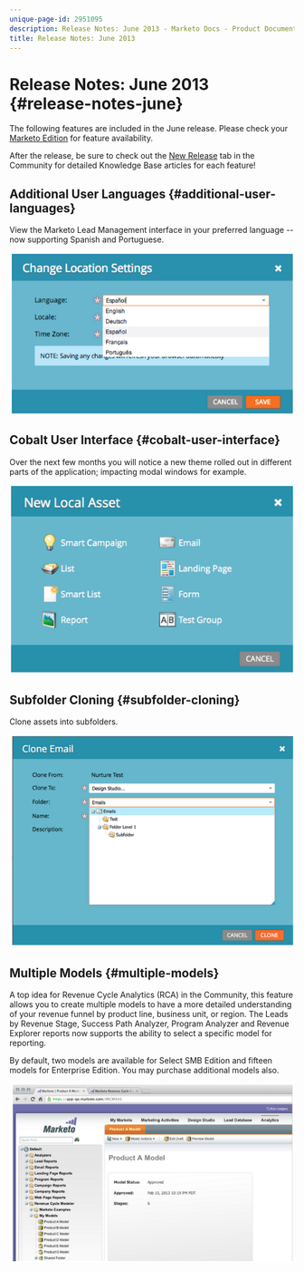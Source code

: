 ```yaml
---
unique-page-id: 2951095
description: Release Notes: June 2013 - Marketo Docs - Product Documentation
title: Release Notes: June 2013
---
```


# Release Notes: June 2013 {#release-notes-june}

The following features are included in the June release. Please check your  [Marketo Edition](http://docs.marketo.com/display/docs/assets/pricing.php)  for feature availability. 

After the release, be sure to check out the [New Release](release-notes-december-2013.md) tab in the Community for detailed Knowledge Base articles for each feature!

## Additional User Languages {#additional-user-languages}

View the Marketo Lead Management interface in your preferred language -- now supporting Spanish and Portuguese.

![](assets/image2014-9-22-16-3a25-3a54.png)

## Cobalt User Interface {#cobalt-user-interface}

Over the next few months you will notice a new theme rolled out in different parts of the application; impacting modal windows for example.

![](assets/image2014-9-22-16-3a26-3a8.png)

## Subfolder Cloning {#subfolder-cloning}

Clone assets into subfolders.

![](assets/image2014-9-22-16-3a26-3a25.png)

## Multiple Models {#multiple-models}

A top idea for Revenue Cycle Analytics (RCA) in the Community, this feature allows you to create multiple models to have a more detailed understanding of your revenue funnel by product line, business unit, or region. The Leads by Revenue Stage, Success Path Analyzer, Program Analyzer and Revenue Explorer reports now supports the ability to select a specific model for reporting.

By default, two models are available for Select SMB Edition and fifteen models for Enterprise Edition. You may purchase additional models also.

![](assets/image2014-9-22-16-3a26-3a59.png)

